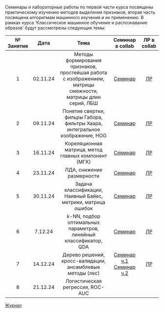 Семинары и лабораторные работы по первой части курса посвящены практическому изучению методов выделения признаков, вторая часть посвящена алгоритмам машинного изучения и их применению.
В рамках курса 'Классическое машинное обучение и распознавание образов' будут рассмотрены следующие темы:

|№ Занятия|Дата|Тема|Семинар в collab|ЛР в collab|
|:-:|:-:|:-:|:-:|:-:|
|1|02.11.24|Методы формирования признаков, простейшая работа с изображением, матрицы смежности, матрицы длин серий, ЛБШ|[Семинар](https://drive.google.com/file/d/1K85_06LUkwdaOV4kVmPlfGvi7E2PdI3d/view?usp=sharing)|[ЛР](https://drive.google.com/file/d/10-SUcrIOLYsvz0SmtdKODAl2TB3Lp9t7/view?usp=sharing)|
|2|09.11.24|Понятие свертки, фильры Габора, фильтры Хаара, интегральное изображение, HOG|[Семинар](https://drive.google.com/file/d/1wfSdrJlUcNU0JQHzL_1ZaRlTXHDNKUnd/view?usp=sharing)|[ЛР](https://drive.google.com/file/d/16CEAO1k5w3kW88aPCqXwJM4ZefVuuEmc/view?usp=sharing)|
|3|16.11.24|Кореляционная матрица, метод главных компонент (МГК)|[Семинар](https://drive.google.com/file/d/1KXLNZd5azhlTWHEA_SVsjg5t_tTG4JcA/view?usp=sharing)|[ЛР](https://drive.google.com/file/d/1KXLNZd5azhlTWHEA_SVsjg5t_tTG4JcA/view?usp=sharing)|
|4|23.11.24|ЛДА, снижение размерности|[Семинар](https://drive.google.com/file/d/1tEtAA9BnKnDioaCxpXAthCwE5o1MI8xe/view?usp=sharing)|[ЛР](https://drive.google.com/file/d/16m6NfL4sXaLLCuTDrTzfjS-J5CF9D1oU/view?usp=sharing)|
|5|30.11.24|Задача классификации, Наивный Байес, метрики, матрица ошибок|[Семинар](https://drive.google.com/file/d/1DRE21n9Z_ZTnXcdRsSggRw_dSyya3DEw/view?usp=sharing)|[ЛР](https://drive.google.com/file/d/1vX-g42-tYbfP3LCBf4z0gimJohSKylZE/view?usp=sharing)|
|6|7.12.24|k-NN, подбор оптимальных параметров, линейный классификатор, QDA|[Семинар](https://drive.google.com/file/d/12N_wiieqH4fG692VD8wN6b7OCyg5BhQk/view?usp=sharing)|[ЛР](https://drive.google.com/file/d/1dHBbYCMfQKGOKDWQ3ypmlvm5DoYwysya/view?usp=sharing)|
|7|14.12.24|Дерево решений, кросс-валидации, ансамблевые методы (лес)|[Семинар ч.1](https://drive.google.com/file/d/15vDHR2vFixcewZVSuF5ned5oYvIua5zV/view?usp=sharing) [Семинар ч.2](https://drive.google.com/file/d/1trviWOl5frDf031Q4rrh5Bf4WJx_QTzA/view?usp=sharing)|[ЛР](https://drive.google.com/file/d/17knZHsA2rNhOLoYR7PynyArqF_bRmJb7/view?usp=sharing)|
|8|21.12.24|Логистическая регрессия, ROC-AUC|||

[Журнал](https://docs.google.com/spreadsheets/d/1LElcEz02zLLxudq-PYzMB_eIGBjnCondcVcDqWnhuTw/edit?usp=sharing)
